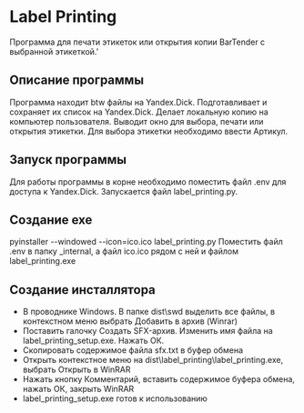 # Label Printing

Программа для печати этикеток или открытия копии BarTender с выбранной этикеткой.'

## Описание программы

Программа находит btw файлы на Yandex.Dick.
Подготавливает и сохраняет их список на Yandex.Dick.
Делает локальную копию на компьютер пользователя.
Выводит окно для выбора, печати или открытия этикетки.
Для выбора этикетки необходимо ввести Артикул.

## Запуск программы

Для работы программы в корне необходимо поместить файл .env для доступа к Yandex.Dick.
Запускается файл label_printing.py.

## Создание exe
pyinstaller --windowed --icon=ico.ico label_printing.py
Поместить файл .env в папку _internal, 
а файл ico.ico рядом с ней и файлом label_printing.exe

## Создание инсталлятора
* В проводнике Windows. В папке dist\swd выделить все файлы, в контекстном меню выбрать Добавить в архив (Winrar)
* Поставить галочку Создать SFX-архив. Изменить имя файла на label_printing_setup.exe. Нажать ОК.
* Скопировать содержимое файла sfx.txt в буфер обмена
* Открыть контекстное меню на dist\label_printing\label_printing.exe, выбрать Открыть в WinRAR
* Нажать кнопку Комментарий, вставить содержимое буфера обмена, нажать ОК, закрыть WinRAR
* label_printing_setup.exe готов к использованию